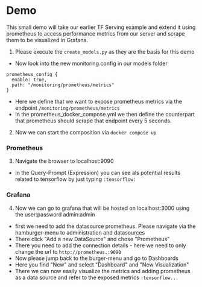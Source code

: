 # Demo

This small demo will take our earlier TF Serving example and extend it using prometheus to access performance metrics
from
our server and scrape them to be visualized in Grafana.

1. Please execute the `create_models.py` as they are the basis for this demo

- Now look into the new monitoring.config in our models folder

```config
prometheus_config {
  enable: true,
  path: "/monitoring/prometheus/metrics"
}
```

- Here we define that we want to expose prometheus metrics via the endpoint `/monitoring/prometheus/metrics`
- In the prometheus_docker_compose.yml we then define the counterpart that prometheus should scrape that endpoint every
  5 seconds.

2. Now we can start the composition via `docker compose up`

### Prometheus

3. Navigate the browser to localhost:9090

- In the Query-Prompt (Expression) you can see als potential results related to tensorflow by just typing `:tensorflow:`

### Grafana

4. Now we can go to grafana that will be hosted on localhost:3000 using the user:password admin:admin

- first we need to add the datasource prometheus. Please navigate via the hamburger-menu to administration and
  datasources
- There click "Add a new DataSource" and chose "Prometheus"
- There you need to add the connection details - here we need to only change the url to `http://prometheus.:9090`
- Now please jump back to the burger-menu and go to Dashboards
- Here you find "New" and select "Dashboard" and "New Visualization"
- There we can now easily visualize the metrics and adding prometheus as a data source and refer to the exposed
  metrics `:tensorflow...`
